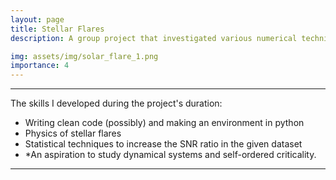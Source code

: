 ```yaml
---
layout: page
title: Stellar Flares
description: A group project that investigated various numerical techniques to analyze Chandrayan-2 Orbiter's XSM data for finding potential solar flares.

img: assets/img/solar_flare_1.png
importance: 4
---
```


<hr>
The skills I developed during the project's duration:
<ul>
    <li> Writing clean code (possibly) and making an environment in python </li>
    <li> Physics of stellar flares </li>
    <li> Statistical techniques to increase the SNR ratio in the given dataset</li>
    <li> *An aspiration to study dynamical systems and self-ordered criticality.   
</ul>
<hr>


